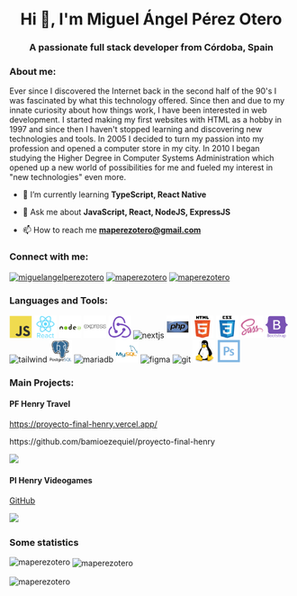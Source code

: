 <h1 align="center">Hi 👋, I'm Miguel Ángel Pérez Otero</h1>
<h3 align="center">A passionate full stack developer from Córdoba, Spain</h3>

<h3>About me:</h3>
 <p>
 Ever since I discovered the Internet back in the second half of the 90's I was fascinated by what this technology offered. Since then and due to my innate curiosity about how things work, I have been interested in web development.
I started making my first websites with HTML as a hobby in 1997 and since then I haven't stopped learning and discovering new technologies and tools. In 2005 I decided to turn my passion into my profession and opened a computer store in my city. In 2010 I began studying the Higher Degree in Computer Systems Administration which opened up a new world of possibilities for me and fueled my interest in "new technologies" even more.
 </p>

- 🌱 I’m currently learning **TypeScript, React Native**

- 💬 Ask me about **JavaScript, React, NodeJS, ExpressJS**

- 📫 How to reach me **maperezotero@gmail.com**

<h3 align="left">Connect with me:</h3>
<p align="left">
 <a href="https://linkedin.com/in/miguel-angel-perez-otero" target="blank"><img align="center" src="https://raw.githubusercontent.com/rahuldkjain/github-profile-readme-generator/master/src/images/icons/Social/linked-in-alt.svg" alt="miguelangelperezotero" height="30" width="40" /></a> 
<a href="https://twitter.com/maperezotero" target="blank"><img align="center" src="https://raw.githubusercontent.com/rahuldkjain/github-profile-readme-generator/master/src/images/icons/Social/twitter.svg" alt="maperezotero" height="30" width="40" /></a> 
<a href="https://www.youtube.com/user/maperezotero" target="blank"><img align="center" src="https://raw.githubusercontent.com/rahuldkjain/github-profile-readme-generator/master/src/images/icons/Social/youtube.svg" alt="maperezotero" height="30" width="40" /></a>
</p>

<h3 align="left">Languages and Tools:</h3>

<p align="left"> 
<img src="https://raw.githubusercontent.com/devicons/devicon/master/icons/javascript/javascript-original.svg" alt="javascript" width="40" height="40"/> 
<img src="https://raw.githubusercontent.com/devicons/devicon/master/icons/react/react-original-wordmark.svg" alt="react" width="40" height="40"/> 
<img src="https://raw.githubusercontent.com/devicons/devicon/master/icons/nodejs/nodejs-original-wordmark.svg" alt="nodejs" width="40" height="40"/> 
<img src="https://raw.githubusercontent.com/devicons/devicon/master/icons/express/express-original-wordmark.svg" alt="express" width="40" height="40"/> 
<img src="https://raw.githubusercontent.com/devicons/devicon/master/icons/redux/redux-original.svg" alt="redux" width="40" height="40"/> 
<img src="https://cdn.worldvectorlogo.com/logos/nextjs-2.svg" alt="nextjs" width="40" height="40"/> 
<img src="https://raw.githubusercontent.com/devicons/devicon/master/icons/php/php-original.svg" alt="php" width="40" height="40"/> 
<img src="https://raw.githubusercontent.com/devicons/devicon/master/icons/html5/html5-original-wordmark.svg" alt="html5" width="40" height="40"/> 
<img src="https://raw.githubusercontent.com/devicons/devicon/master/icons/css3/css3-original-wordmark.svg" alt="css3" width="40" height="40"/> 
<img src="https://raw.githubusercontent.com/devicons/devicon/master/icons/sass/sass-original.svg" alt="sass" width="40" height="40"/> 
<img src="https://raw.githubusercontent.com/devicons/devicon/master/icons/bootstrap/bootstrap-plain-wordmark.svg" alt="bootstrap" width="40" height="40"/> 
<img src="https://www.vectorlogo.zone/logos/tailwindcss/tailwindcss-icon.svg" alt="tailwind" width="40" height="40"/> 
<img src="https://raw.githubusercontent.com/devicons/devicon/master/icons/postgresql/postgresql-original-wordmark.svg" alt="postgresql" width="40" height="40"/> 
<img src="https://www.vectorlogo.zone/logos/mariadb/mariadb-icon.svg" alt="mariadb" width="40" height="40"/> 
<img src="https://raw.githubusercontent.com/devicons/devicon/master/icons/mysql/mysql-original-wordmark.svg" alt="mysql" width="40" height="40"/> 
<img src="https://www.vectorlogo.zone/logos/figma/figma-icon.svg" alt="figma" width="40" height="40"/> 
<img src="https://www.vectorlogo.zone/logos/git-scm/git-scm-icon.svg" alt="git" width="40" height="40"/> 
<img src="https://raw.githubusercontent.com/devicons/devicon/master/icons/linux/linux-original.svg" alt="linux" width="40" height="40"/> 
<img src="https://raw.githubusercontent.com/devicons/devicon/master/icons/photoshop/photoshop-line.svg" alt="photoshop" width="40" height="40"/> 
</p>

<h3 align="left">Main Projects:</h3>
 <div>
  <h4>PF Henry Travel</h4>
  <p><a href="https://proyecto-final-henry.vercel.app/" target="_blank">https://proyecto-final-henry.vercel.app/</a></p>
 <p><a herf="https://github.com/bamioezequiel/proyecto-final-henry">https://github.com/bamioezequiel/proyecto-final-henry</a></p>
   <img src="https://demos.maperez.es/pfhenry/henry-travel-01.jpg"/>
 </div>
 
 <div>
  <h4>PI Henry Videogames</h4>
  <p><a href="https://github.com/maperezotero/pi-henry" target="_blank">GitHub</a></p>
   <img src="https://demos.maperez.es/pfhenry/henry-videogames-01.jpg"/>
 </div>

<h3>Some statistics</h3>
<p><img align="left" src="https://github-readme-stats.vercel.app/api/top-langs?username=maperezotero&show_icons=true&locale=en&layout=compact" alt="maperezotero" /></p>

<p>&nbsp;<img align="center" src="https://github-readme-stats.vercel.app/api?username=maperezotero&show_icons=true&locale=en" alt="maperezotero" /></p>

<p><img align="center" src="https://github-readme-streak-stats.herokuapp.com/?user=maperezotero&" alt="maperezotero" /></p>

